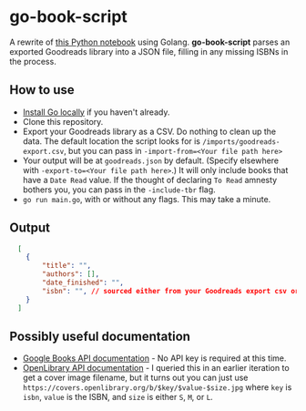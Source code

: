 # go-book-script

A rewrite of [this Python notebook](https://github.com/yeargin/book-search) using Golang.  <b>go-book-script</b> parses an exported Goodreads library into a JSON file, filling in any missing ISBNs in the process.

## How to use

- [Install Go locally](https://go.dev/doc/install) if you haven't already.
- Clone this repository.
- Export your Goodreads library as a CSV.  Do nothing to clean up the data.  The default location the script looks for is `/imports/goodreads-export.csv`, but you can pass in `-import-from=<Your file path here>`
- Your output will be at `goodreads.json` by default.  (Specify elsewhere with `-export-to=<Your file path here>`.) It will only include books that have a `Date Read` value.  If the thought of declaring `To Read` amnesty bothers you, you can pass in the `-include-tbr` flag.
- `go run main.go`, with or without any flags.  This may take a minute.

## Output 

```json
  [
    {
        "title": "",
        "authors": [],
        "date_finished": "",
        "isbn": "", // sourced either from your Goodreads export csv or from the Google Books API
    }
  ]
```

## Possibly useful documentation

- [Google Books API documentation](https://developers.google.com/books/) - No API key is required at this time.
- [OpenLibrary API documentation](https://openlibrary.org/developers/api) - I queried this in an earlier iteration to get a cover image filename, but it turns out you can just use `https://covers.openlibrary.org/b/$key/$value-$size.jpg` where `key` is `isbn`, `value` is the ISBN, and `size` is either `S`, `M`, or `L`.
